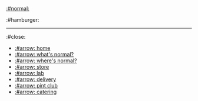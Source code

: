 
[:#normal:](/)

:#hamburger:

---

:#close:

- [:#arrow: home](/)
- [:#arrow: what's normal?](/whats-normal?)
- [:#arrow: where's normal?](/wheres-normal?)
- [:#arrow: store](/store)
- [:#arrow: lab](/lab)
- [:#arrow: delivery](/delivery)
- [:#arrow: pint club](/pint-club)
- [:#arrow: catering](/catering)
